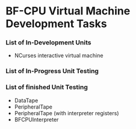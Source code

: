 # BF-CPU Virtual Machine Development Tasks

### List of In-Development Units

 - NCurses interactive virtual machine
 
### List of In-Progress Unit Testing

### List of finished Unit Testing

 - DataTape
 - PeripheralTape
 - PeripheralTape (with interpreter registers)
 - BFCPUInterpreter
